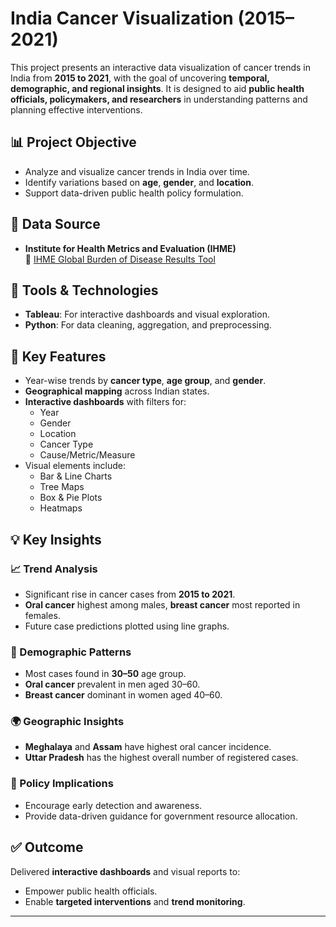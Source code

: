 # India Cancer Visualization (2015–2021)

This project presents an interactive data visualization of cancer trends in India from **2015 to 2021**, with the goal of uncovering **temporal, demographic, and regional insights**. It is designed to aid **public health officials, policymakers, and researchers** in understanding patterns and planning effective interventions.

## 📊 Project Objective

- Analyze and visualize cancer trends in India over time.
- Identify variations based on **age**, **gender**, and **location**.
- Support data-driven public health policy formulation.

## 🧮 Data Source

- **Institute for Health Metrics and Evaluation (IHME)**  
  📎 [IHME Global Burden of Disease Results Tool](https://vizhub.healthdata.org/gbd-results/)

## 🔧 Tools & Technologies

- **Tableau**: For interactive dashboards and visual exploration.
- **Python**: For data cleaning, aggregation, and preprocessing.

## 🌟 Key Features

- Year-wise trends by **cancer type**, **age group**, and **gender**.
- **Geographical mapping** across Indian states.
- **Interactive dashboards** with filters for:
  - Year
  - Gender
  - Location
  - Cancer Type
  - Cause/Metric/Measure
- Visual elements include:
  - Bar & Line Charts
  - Tree Maps
  - Box & Pie Plots
  - Heatmaps

## 💡 Key Insights

### 📈 Trend Analysis
- Significant rise in cancer cases from **2015 to 2021**.
- **Oral cancer** highest among males, **breast cancer** most reported in females.
- Future case predictions plotted using line graphs.

### 🧬 Demographic Patterns
- Most cases found in **30–50** age group.
- **Oral cancer** prevalent in men aged 30–60.
- **Breast cancer** dominant in women aged 40–60.

### 🌍 Geographic Insights
- **Meghalaya** and **Assam** have highest oral cancer incidence.
- **Uttar Pradesh** has the highest overall number of registered cases.

### 🧠 Policy Implications
- Encourage early detection and awareness.
- Provide data-driven guidance for government resource allocation.

## ✅ Outcome

Delivered **interactive dashboards** and visual reports to:
- Empower public health officials.
- Enable **targeted interventions** and **trend monitoring**.

---
